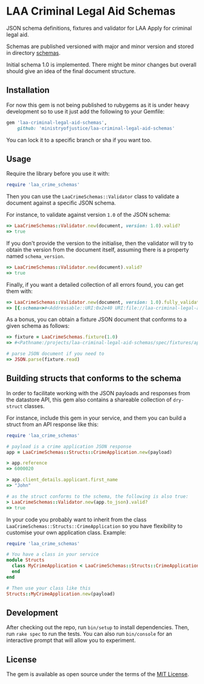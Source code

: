 # LAA Criminal Legal Aid Schemas

JSON schema definitions, fixtures and validator for LAA Apply for criminal legal aid.

Schemas are published versioned with major and minor version and stored in directory [schemas](/schemas).

Initial schema 1.0 is implemented. There might be minor changes but overall should give an idea of the final document structure.

## Installation

For now this gem is not being published to rubygems as it is under heavy development so to use it just add
the following to your Gemfile:

```ruby
gem 'laa-criminal-legal-aid-schemas', 
    github: 'ministryofjustice/laa-criminal-legal-aid-schemas'
```

You can lock it to a specific branch or sha if you want too.

## Usage

Require the library before you use it with:

```ruby
require 'laa_crime_schemas'
```

Then you can use the `LaaCrimeSchemas::Validator` class to validate a document against a specific JSON schema.

For instance, to validate against version `1.0` of the JSON schema:

```ruby
=> LaaCrimeSchemas::Validator.new(document, version: 1.0).valid?
=> true
```

If you don't provide the version to the initialise, then the validator will try to obtain the version from the document itself, 
assuming there is a property named `schema_version`.

```ruby
=> LaaCrimeSchemas::Validator.new(document).valid?
=> true
```

Finally, if you want a detailed collection of all errors found, you can get them with:

```ruby
=> LaaCrimeSchemas::Validator.new(document, version: 1.0).fully_validate
=> [{:schema=>#<Addressable::URI:0x2e40 URI:file://laa-criminal-legal-aid-schemas/schemas/1.0/application.json>, :fragment=>\"#/\", :message=>\"The property '#/' did not contain a required property of 'status' in schema file://laa-criminal-legal-aid-schemas/schemas/1.0/application.json\", :failed_attribute=>\"Required\"}]
```

As a bonus, you can obtain a fixture JSON document that conforms to a given schema as follows:

```ruby
=> fixture = LaaCrimeSchemas.fixture(1.0)
=> #<Pathname:/projects/laa-criminal-legal-aid-schemas/spec/fixtures/application/1.0/application.json>

# parse JSON document if you need to
=> JSON.parse(fixture.read)
```

## Building structs that conforms to the schema

In order to facilitate working with the JSON payloads and responses from the datastore API, this gem also contains a shareable collection of `dry-struct` classes.

For instance, include this gem in your service, and them you can build a struct from an API response like this:

```ruby
require 'laa_crime_schemas'

# payload is a crime application JSON response
app = LaaCrimeSchemas::Structs::CrimeApplication.new(payload)

> app.reference
=> 6000020

> app.client_details.applicant.first_name
=> "John"

# as the struct conforms to the schema, the following is also true:
> LaaCrimeSchemas::Validator.new(app.to_json).valid?
=> true
```

In your code you probably want to inherit from the class `LaaCrimeSchemas::Structs::CrimeApplication` so you have flexibility to customise 
your own application class. Example:

```ruby
require 'laa_crime_schemas'

# You have a class in your service
module Structs
  class MyCrimeApplication < LaaCrimeSchemas::Structs::CrimeApplication
  end
end

# Then use your class like this
Structs::MyCrimeApplication.new(payload)
```

## Development

After checking out the repo, run `bin/setup` to install dependencies. Then, run `rake spec` to run the tests. You can also run `bin/console` for an interactive prompt that will allow you to experiment.

## License

The gem is available as open source under the terms of the [MIT License](https://opensource.org/licenses/MIT).
